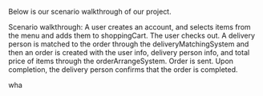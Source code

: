 Below is our scenario walkthrough of our project.

Scenario walkthrough:
A user creates an account, and selects items from the menu and adds them to shoppingCart. The user checks out. A delivery person is matched to the order through the deliveryMatchingSystem and then an order is created with the user info, delivery person info, and total price of items through the orderArrangeSystem. Order is sent. Upon completion, the delivery person confirms that the order is completed.



wha